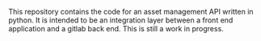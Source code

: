 This repository contains the code for an asset management API written in python. It is intended to be an integration layer between a front end application and a gitlab back end. This is still a work in progress.